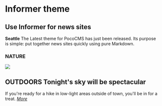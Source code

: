 # Informer theme
## Use Informer for news sites


**Seattle** The Latest theme for PocoCMS has just been released. 
Its purpose is simple: put together news sites quickly using pure Markdown.

### NATURE
![](../assets/demo/img-sample-night-sky-1280x853.jpg)

## **OUTDOORS** Tonight's sky will be spectacular
If you're ready for a hike in low-light areas outside of
town, you'll be in for a treat. *[More](#)*



